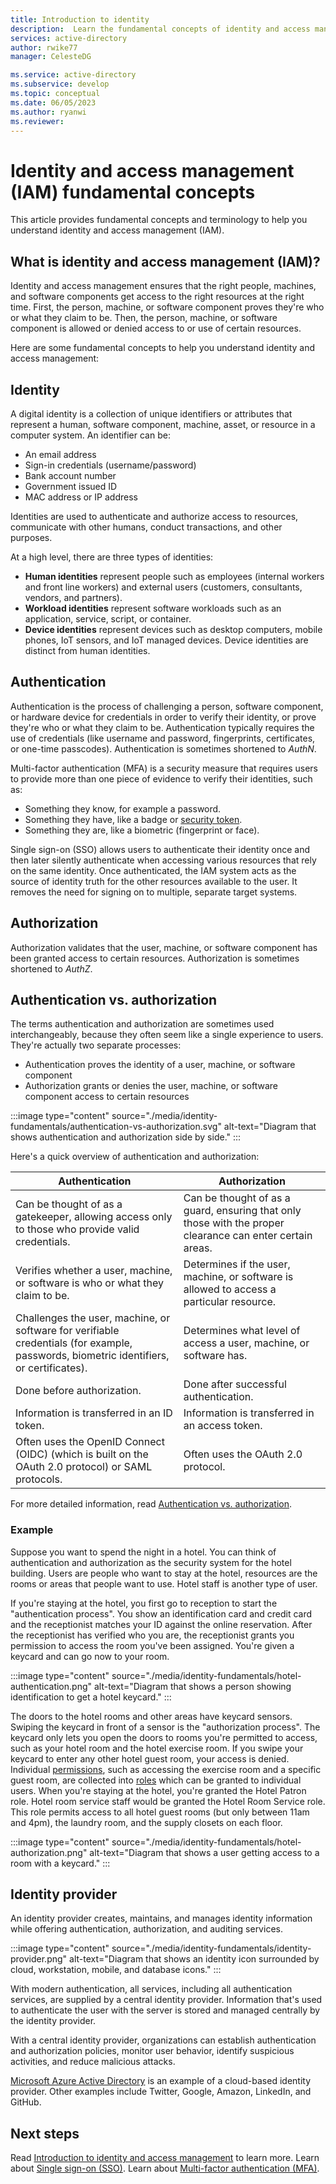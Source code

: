 ```yaml
---
title: Introduction to identity
description:  Learn the fundamental concepts of identity and access management (IAM).  Learn about identities, resources, authentication, authorization, permissions, identity providers, and more.
services: active-directory
author: rwike77
manager: CelesteDG

ms.service: active-directory
ms.subservice: develop
ms.topic: conceptual
ms.date: 06/05/2023
ms.author: ryanwi
ms.reviewer: 
---
```


# Identity and access management (IAM) fundamental concepts

This article provides fundamental concepts and terminology to help you understand identity and access management (IAM).

## What is identity and access management (IAM)?

Identity and access management ensures that the right people, machines, and software components get access to the right resources at the right time. First, the person, machine, or software component proves they're who or what they claim to be.  Then, the person, machine, or software component is allowed or denied access to or use of certain resources.

Here are some fundamental concepts to help you understand identity and access management:

## Identity

A digital identity is a collection of unique identifiers or attributes that represent a human, software component, machine, asset, or resource in a computer system. An identifier can be:
- An email address
- Sign-in credentials (username/password)
- Bank account number
- Government issued ID
- MAC address or IP address

Identities are used to authenticate and authorize access to resources, communicate with other humans, conduct transactions, and other purposes.

At a high level, there are three types of identities:  

- **Human identities** represent people such as employees (internal workers and front line workers) and external users (customers, consultants, vendors, and partners).
- **Workload identities** represent software workloads such as an application, service, script, or container.
- **Device identities** represent devices such as desktop computers, mobile phones, IoT sensors, and IoT managed devices. Device identities are distinct from human identities.

## Authentication

Authentication is the process of challenging a person, software component, or hardware device for credentials in order to verify their identity, or prove they're who or what they claim to be. Authentication typically requires the use of credentials (like username and password, fingerprints, certificates, or one-time passcodes). Authentication is sometimes shortened to *AuthN*.

Multi-factor authentication (MFA) is a security measure that requires users to provide more than one piece of evidence to verify their identities, such as:
- Something they know, for example a password.
- Something they have, like a badge or [security token](/azure/active-directory/develop/security-tokens).
- Something they are, like a biometric (fingerprint or face).

Single sign-on (SSO) allows users to authenticate their identity once and then later silently authenticate when accessing various resources that rely on the same identity. Once authenticated, the IAM system acts as the source of identity truth for the other resources available to the user. It removes the need for signing on to multiple, separate target systems.

## Authorization

Authorization validates that the user, machine, or software component has been granted access to certain resources.  Authorization is sometimes shortened to *AuthZ*.

## Authentication vs. authorization

The terms authentication and authorization are sometimes used interchangeably, because they often seem like a single experience to users. They're actually two separate processes: 
- Authentication proves the identity of a user, machine, or software component 
- Authorization grants or denies the user, machine, or software component access to certain resources  

:::image type="content" source="./media/identity-fundamentals/authentication-vs-authorization.svg" alt-text="Diagram that shows authentication and authorization side by side." :::

Here's a quick overview of authentication and authorization:

| Authentication | Authorization |
| ------- | -------- |
| Can be thought of as a gatekeeper, allowing access only to those who provide valid credentials. | Can be thought of as a guard, ensuring that only those with the proper clearance can enter certain areas. |
| Verifies whether a user, machine, or software is who or what they claim to be.| Determines if the user, machine, or software is allowed to access a particular resource. |
| Challenges the user, machine, or software for verifiable credentials (for example, passwords, biometric identifiers, or certificates).| Determines what level of access a user, machine, or software has.|
| Done before authorization. | Done after successful authentication. |
| Information is transferred in an ID token. | Information is transferred in an access token. |
| Often uses the OpenID Connect (OIDC) (which is built on the OAuth 2.0 protocol) or SAML protocols. | Often uses the OAuth 2.0 protocol. |

For more detailed information, read [Authentication vs. authorization](/azure/active-directory/develop/authentication-vs-authorization).

### Example

Suppose you want to spend the night in a hotel.  You can think of authentication and authorization as the security system for the hotel building. Users are people who want to stay at the hotel, resources are the rooms or areas that people want to use.  Hotel staff is another type of user.

If you're staying at the hotel, you first go to reception to start the "authentication process". You show an identification card and credit card and the receptionist matches your ID against the online reservation. After the receptionist has verified who you are, the receptionist grants you permission to access the room you've been assigned.  You're given a keycard and can go now to your room.

:::image type="content" source="./media/identity-fundamentals/hotel-authentication.png" alt-text="Diagram that shows a person showing identification to get a hotel keycard." :::

The doors to the hotel rooms and other areas have keycard sensors.  Swiping the keycard in front of a sensor is the "authorization process". The keycard only lets you open the doors to rooms you're permitted to access, such as your hotel room and the hotel exercise room. If you swipe your keycard to enter any other hotel guest room, your access is denied.  Individual [permissions](/azure/active-directory/fundamentals/users-default-permissions?context=/azure/active-directory/roles/context/ugr-context), such as accessing the exercise room and a specific guest room, are collected into [roles](/azure/active-directory/roles/concept-understand-roles) which can be granted to individual users.  When you're staying at the hotel, you're granted the Hotel Patron role.  Hotel room service staff would be granted the Hotel Room Service role.  This role permits access to all hotel guest rooms (but only between 11am and 4pm), the laundry room, and the supply closets on each floor.

:::image type="content" source="./media/identity-fundamentals/hotel-authorization.png" alt-text="Diagram that shows a user getting access to a room with a keycard." :::

## Identity provider

An identity provider creates, maintains, and manages identity information while offering authentication, authorization, and auditing services.

:::image type="content" source="./media/identity-fundamentals/identity-provider.png" alt-text="Diagram that shows an identity icon surrounded by cloud, workstation, mobile, and database icons." :::

With modern authentication, all services, including all authentication services, are supplied by a central identity provider. Information that's used to authenticate the user with the server is stored and managed centrally by the identity provider.

With a central identity provider, organizations can establish authentication and authorization policies, monitor user behavior, identify suspicious activities, and reduce malicious attacks.  

[Microsoft Azure Active Directory](/azure/active-directory/) is an example of a cloud-based identity provider. Other examples include Twitter, Google, Amazon, LinkedIn, and GitHub.

## Next steps

Read [Introduction to identity and access management](introduction-identity-access-management.md) to learn more.
Learn about [Single sign-on (SSO)](/azure/active-directory/manage-apps/what-is-single-sign-on).
Learn about [Multi-factor authentication (MFA)](/azure/active-directory/authentication/concept-mfa-howitworks).
